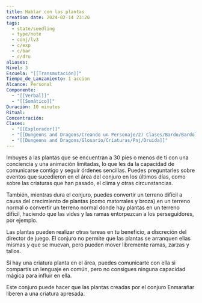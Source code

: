 ```yaml
---
title: Hablar con las plantas
creation date: 2024-02-14 23:20
tags:
  - state/seedling
  - type/note
  - conj/lv3
  - c/exp
  - c/bar
  - c/dru
aliases: 
Nivel: 3
Escuela: "[[Transmutación]]"
Tiempo_de_Lanzamiento: 1 accion
Alcance: Personal
Componente:
  - "[[Verbal]]"
  - "[[Somático]]"
Duración: 10 minutos
Ritual: 
Concentración: 
Clases:
  - "[[Explorador]]"
  - "[[Dungeons and Dragons/Creando un Personaje/2) Clases/Bardo/Bardo]]"
  - "[[Dungeons and Dragons/Glosario/Criaturas/Pnj/Druida]]"
---
```

Imbuyes a las plantas que se encuentran a 30 pies o menos de ti con una conciencia y una animación limitadas, lo que les da la capacidad de comunicarse contigo y seguir órdenes sencillas. Puedes preguntarles sobre eventos que sucedieron en el área del conjuro en los últimos días, como sobre las criaturas que han pasado, el clima y otras circunstancias.

También, mientras dura el conjuro, puedes convertir un terreno difícil a causa del crecimiento de plantas (como matorrales y broza) en un terreno normal o convertir un terreno normal donde hay plantas en un terreno difícil, haciendo que las vides y las ramas entorpezcan a los perseguidores, por ejemplo.

Las plantas pueden realizar otras tareas en tu beneficio, a discreción del director de juego. El conjuro no permite que las plantas se arranquen ellas mismas y que se muevan, pero pueden mover libremente ramas, zarzas y tallos.

Si hay una criatura planta en el área, puedes comunicarte con ella si compartís un lenguaje en común, pero no consigues ninguna capacidad mágica para influir en ella.

Este conjuro puede hacer que las plantas creadas por el conjuro Enmarañar liberen a una criatura apresada.
